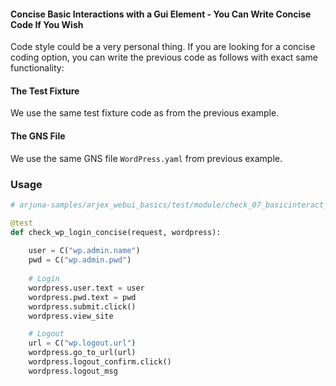 #### Concise Basic Interactions with a Gui Element - You Can Write Concise Code If You Wish

Code style could be a very personal thing. If you are looking for a concise coding option, you can write the previous code as follows with exact same functionality:

#### The Test Fixture

We use the same test fixture code as from the previous example.

#### The GNS File

We use the same GNS file `WordPress.yaml` from previous example.


### Usage

```python
# arjuna-samples/arjex_webui_basics/test/module/check_07_basicinteract_refined.py

@test
def check_wp_login_concise(request, wordpress):
    
    user = C("wp.admin.name")
    pwd = C("wp.admin.pwd")
    
    # Login
    wordpress.user.text = user
    wordpress.pwd.text = pwd
    wordpress.submit.click()
    wordpress.view_site

    # Logout
    url = C("wp.logout.url")
    wordpress.go_to_url(url)
    wordpress.logout_confirm.click()
    wordpress.logout_msg
```
